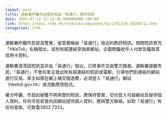 ```yaml
---
layout: post
title: 運輸署呼籲市民提防偽冒「易通行」欺詐短訊
date: 2024-07-12 15:13:36.000000000 +08:00
link: https://news.rthk.hk/rthk/ch/component/k2/1761320-20240712.htm
categories: rthk
---
```


運輸署呼籲市民提高警覺，留意聲稱由「易通行」發出的欺詐短訊。相關短訊冒充「HKeToll」名稱發出，並附有超連結至偽冒網站，企圖欺騙收件人付款及騙取其信用卡資料。

運輸署澄清該短訊並非由「易通行」發出，已將事件交由警方跟進。運輸署提醒市民，「易通行」不會向車主發出附有超連結的短訊或電郵，引導他們到連結的網站進行交易。車主如需在網上補交隧道費，必須登入「易通行」網站（hketoll.gov.hk）或流動應用程式。

署方呼籲，市民如接獲不明來歷的短訊，應保持警覺，切勿登入可疑網站及提供個人資料。任何市民若曾向該網站提供個人資料，應與警方聯絡。如對「易通行」有任何查詢，可致電3853 7333。
